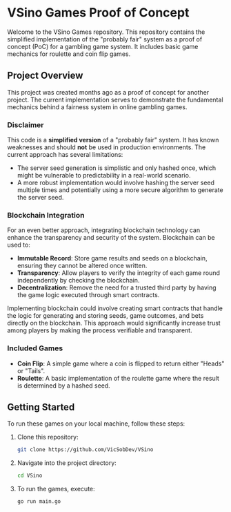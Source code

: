 # VSino Games Proof of Concept

Welcome to the VSino Games repository. This repository contains the simplified implementation of the "probably fair" system as a proof of concept (PoC) for a gambling game system. It includes basic game mechanics for roulette and coin flip games.

## Project Overview

This project was created months ago as a proof of concept for another project. The current implementation serves to demonstrate the fundamental mechanics behind a fairness system in online gambling games.

### Disclaimer

This code is a **simplified version** of a "probably fair" system. It has known weaknesses and should **not** be used in production environments. The current approach has several limitations:

- The server seed generation is simplistic and only hashed once, which might be vulnerable to predictability in a real-world scenario.
- A more robust implementation would involve hashing the server seed multiple times and potentially using a more secure algorithm to generate the server seed.

### Blockchain Integration

For an even better approach, integrating blockchain technology can enhance the transparency and security of the system. Blockchain can be used to:

- **Immutable Record**: Store game results and seeds on a blockchain, ensuring they cannot be altered once written.
- **Transparency**: Allow players to verify the integrity of each game round independently by checking the blockchain.
- **Decentralization**: Remove the need for a trusted third party by having the game logic executed through smart contracts.

Implementing blockchain could involve creating smart contracts that handle the logic for generating and storing seeds, game outcomes, and bets directly on the blockchain. This approach would significantly increase trust among players by making the process verifiable and transparent.

### Included Games

- **Coin Flip**: A simple game where a coin is flipped to return either "Heads" or "Tails".
- **Roulette**: A basic implementation of the roulette game where the result is determined by a hashed seed.

## Getting Started

To run these games on your local machine, follow these steps:

1. Clone this repository:
   ```bash
   git clone https://github.com/VicSobDev/VSino
   ```
2. Navigate into the project directory:
   ```bash
   cd VSino
   ```
3. To run the games, execute:
   ```bash
   go run main.go
   ```